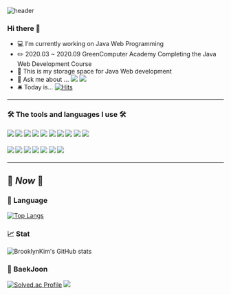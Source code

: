 ![header](https://capsule-render.vercel.app/api?type=waving&text=BrooklynKim's%20GitHub!&fontColor=FAFAD2&fontSize=30&fontAlignY=28&fontAlign=25&animation=twinkling)
  
### Hi there 👋 
- 💻 I’m currently working on Java Web Programming
- ✏️ 2020.03 ~ 2020.09 GreenComputer Academy Completing the Java Web Development Course
- 💾 This is my storage space for Java Web development
- 💬 Ask me about ... <a href=iphone@kakao.com><img src="https://img.shields.io/badge/Kakao Mail-FFCD00?style=flat-square&logo=Kakao&logoColor=white"/></a>
<a href=blog.naver.com/getitacc><img src="https://img.shields.io/badge/Naver Blog-03C75A?style=flat-square&logo=Naver&logoColor=white"/></a>
- 🛎️ Today is... [![Hits](https://hits.seeyoufarm.com/api/count/incr/badge.svg?url=https%3A%2F%2Fgithub.com%2FBrooklynKim&count_bg=%2379C83D&title_bg=%23555555&icon=apple.svg&icon_color=%23E7E7E7&title=hits&edge_flat=false)](https://hits.seeyoufarm.com)
----
### 🛠️ The tools and languages I use 🛠️
#### <img src="https://img.shields.io/badge/Java-007396?style=plastic&logo=Java&logoColor=white"/> <img src="https://img.shields.io/badge/JavaScript-F7DF1E?style=plastic&logo=JavaScript&logoColor=white"/> <img src="https://img.shields.io/badge/MySQL-4479A1?style=plastic&logo=MySQL&logoColor=white"/> <img src="https://img.shields.io/badge/jQuery-0769AD?style=plastic&logo=jQuery&logoColor=white"/> <img src="https://img.shields.io/badge/Apache Tomcat 9.0-F8DC75?style=badge&logo=Apache Tomcat&logoColor=black"/> <img src="https://img.shields.io/badge/Spring-6DB33F?style=plastic&logo=Spring&logoColor=white"/> <img src="https://img.shields.io/badge/CSS-1572B6?style=plastic&logo=CSS3&logoColor=white"/> <img src="https://img.shields.io/badge/Apache Maven-C71A36?style=plastic&logo=Apache Maven&logoColor=white"/> <img src="https://img.shields.io/badge/Oracle-F80000?style=plastic&logo=Oracle&logoColor=white"/> <img src="https://img.shields.io/badge/Mac&IOS-000000?style=plastic&logo=Apple&logoColor=white"/>  
#### <img src="https://img.shields.io/badge/Eclipse IDE-2C2255?style=plastic&logo=Eclipse IDE&logoColor=white"/> <img src="https://img.shields.io/badge/GitHub-181717?style=plastic&logo=GitHub&logoColor=white"/> <img src="https://img.shields.io/badge/GitLab-FC6D26?style=plastic&logo=GitLab&logoColor=white"/> <img src="https://img.shields.io/badge/Slack-4A154B?style=plastic&logo=Slack&logoColor=white"/> <img src="https://img.shields.io/badge/Atom-66595C?style=plastic&logo=Atom&logoColor=white"/> <img src="https://img.shields.io/badge/Trello-0052CC?style=plastic&logo=Trello&logoColor=white"/> <img src="https://img.shields.io/badge/Qgis-589632?style=plastic&logo=Qgis&logoColor=white"/>

----
## 🚀 _Now_ 🚀

### 📖 Language
[![Top Langs](https://github-readme-stats.vercel.app/api/top-langs/?username=BrooklynKim)](https://github.com/BrooklynKim/github-readme-stats)
### 📈 Stat
![BrooklynKim's GitHub stats](https://github-readme-stats.vercel.app/api?username=BrooklynKim&show_icons=true&theme=radical)
### 💯 BaekJoon
[![Solved.ac Profile](http://mazassumnida.wtf/api/v2/generate_badge?boj=getitacc)](https://solved.ac/getitacc)
<img src="http://mazandi.herokuapp.com/api?handle=getitacc&theme=silver"/> 



<!--
![header](https://capsule-render.vercel.app/api?type=waving&color=timeGradient&height=100&fontSize=50&animation=blinking&fontColor=FFE4E1&fontAlign=50&fontAlignY=40)

[![BrooklynKim's GitHub stats](https://github-readme-stats.vercel.app/api?username=BrooklynKim)](https://github.com/BrooklynKim/github-readme-stats)  
[![Top Langs](https://github-readme-stats.vercel.app/api/top-langs/?username=BrooklynKim&langs_count=8&theme=tokyonight)](https://github.com/BrooklynKim/github-readme-stats)
 



**BrooklynKim/BrooklynKim** is a ✨ _special_ ✨ repository because its `README.md` (this file) appears on your GitHub profile.

Here are some ideas to get you started:
🚀
- 🔭 I’m currently working on ...
- 🌱 I’m currently learning ...
- 👯 I’m looking to collaborate on ...
- 🤔 I’m looking for help with ...
- 💬 Ask me about ...
- 📫 How to reach me: ...
- 😄 Pronouns: ...
- ⚡ Fun fact: ...
-->
